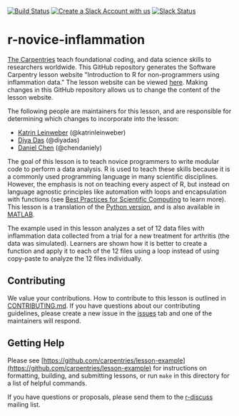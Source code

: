 [![Build Status](https://travis-ci.org/swcarpentry/r-novice-inflammation.svg?branch=master)](https://travis-ci.org/swcarpentry/r-novice-inflammation)
[![Create a Slack Account with us](https://img.shields.io/badge/Create_Slack_Account-The_Carpentries-071159.svg)](https://swc-slack-invite.herokuapp.com/) 
 [![Slack Status](https://img.shields.io/badge/Slack_Channel-swc--r--inflammation-E01563.svg)](https://swcarpentry.slack.com/messages/C9WDPCMUG) 

r-novice-inflammation
=====================

[The Carpentries](https://carpentries.org/) teach foundational coding, and data science skills to 
researchers worldwide. This GitHub repository generates the Software Carpentry lesson website 
 "Introduction to R for non-programmers using inflammation data." The lesson website can be viewed 
[here](http://swcarpentry.github.io/r-novice-inflammation). Making changes in this GitHub repository
allows us to change the content of the lesson website.

The following people are maintainers for this lesson, and are responsible for determining which 
changes to incorporate into the lesson:

* [Katrin Leinweber](https://github.com/katrinleinweber/) (@katrinleinweber)
* [Diya Das](https://diyadas.github.io) (@diyadas)
* [Daniel Chen](http://software-carpentry.org/team/#chen_daniel) (@chendaniely)

The goal of this lesson is to teach novice programmers to write modular code to
perform a data analysis. R is used to teach these skills because it is a
commonly used programming language in many scientific disciplines. However, the
emphasis is not on teaching every aspect of R, but instead on
language agnostic principles like automation with loops and encapsulation with
functions (see [Best Practices for Scientific Computing][best-practices] to
learn more). This lesson is a translation of the [Python version][py],
and is also available in [MATLAB][MATLAB].

The example used in this lesson analyzes a set of 12 data files with
inflammation data collected from a trial for a new treatment for arthritis (the
data was simulated). Learners are shown how it is better to create a function
and apply it to each of the 12 files using a loop instead of using copy-paste
to analyze the 12 files individually.

[best-practices]: http://journals.plos.org/plosbiology/article?id=10.1371/journal.pbio.1001745
[py]: https://github.com/swcarpentry/python-novice-inflammation
[MATLAB]: https://github.com/swcarpentry/matlab-novice-inflammation

## Contributing

We value your contributions. How to contribute to this lesson is outlined in [CONTRIBUTING.md](https://github.com/swcarpentry/r-novice-inflammation/blob/master/CONTRIBUTING.md).
If you have questions about our contributing guidelines, please create a new issue in the [issues][] tab and one of the maintainers will respond.

## Getting Help

Please see [https://github.com/carpentries/lesson-example](https://github.com/carpentries/lesson-example)
for instructions on formatting, building, and submitting lessons,
or run `make` in this directory for a list of helpful commands.

If you have questions or proposals, please send them to the [r-discuss][] mailing list.

[dependencies]: https://github.com/carpentries/lesson-example#dependencies
[design]: https://github.com/carpentries/lesson-example/blob/master/DESIGN.md
[issues]: https://github.com/swcarpentry/r-novice-inflammation/issues
[knitr]: https://cran.r-project.org/package=knitr
[online]: http://swcarpentry.github.io/r-novice-inflammation/
[pro-git]: http://git-scm.com/book/en/v2/GitHub-Contributing-to-a-Project
[r-discuss]: http://lists.software-carpentry.org/mailman/listinfo/r-discuss_lists.software-carpentry.org
